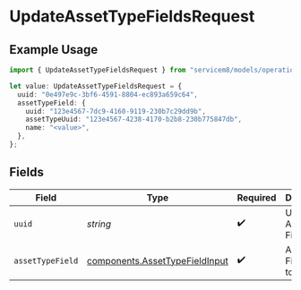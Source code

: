# UpdateAssetTypeFieldsRequest

## Example Usage

```typescript
import { UpdateAssetTypeFieldsRequest } from "servicem8/models/operations";

let value: UpdateAssetTypeFieldsRequest = {
  uuid: "0e497e9c-3bf6-4591-8804-ec893a659c64",
  assetTypeField: {
    uuid: "123e4567-7dc9-4160-9119-230b7c29dd9b",
    assetTypeUuid: "123e4567-4238-4170-b2b8-230b775847db",
    name: "<value>",
  },
};
```

## Fields

| Field                                                                            | Type                                                                             | Required                                                                         | Description                                                                      |
| -------------------------------------------------------------------------------- | -------------------------------------------------------------------------------- | -------------------------------------------------------------------------------- | -------------------------------------------------------------------------------- |
| `uuid`                                                                           | *string*                                                                         | :heavy_check_mark:                                                               | UUID of the Asset Type Field                                                     |
| `assetTypeField`                                                                 | [components.AssetTypeFieldInput](../../models/components/assettypefieldinput.md) | :heavy_check_mark:                                                               | Asset Type Field fields to update                                                |